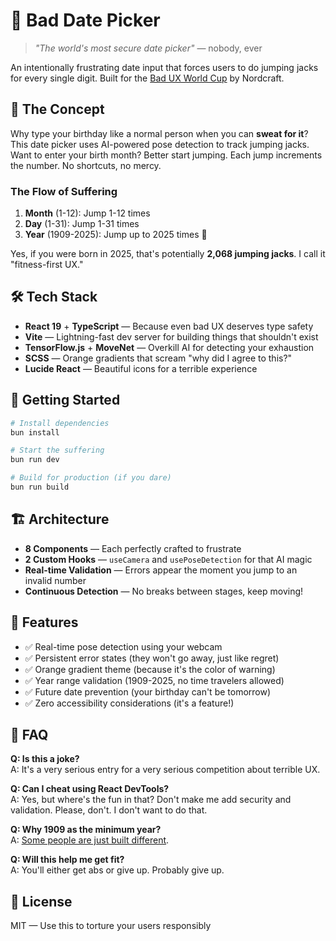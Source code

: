 # 🤸 Bad Date Picker

> *"The world's most secure date picker"* — nobody, ever

An intentionally frustrating date input that forces users to do jumping jacks for every single digit. Built for the [Bad UX World Cup](https://badux.lol/) by Nordcraft.

## 🎯 The Concept

Why type your birthday like a normal person when you can **sweat for it**? This date picker uses AI-powered pose detection to track jumping jacks. Want to enter your birth month? Better start jumping. Each jump increments the number. No shortcuts, no mercy.

### The Flow of Suffering
1. **Month** (1-12): Jump 1-12 times
2. **Day** (1-31): Jump 1-31 times  
3. **Year** (1909-2025): Jump up to 2025 times 🎉

Yes, if you were born in 2025, that's potentially **2,068 jumping jacks**. I call it "fitness-first UX."

## 🛠️ Tech Stack

- **React 19** + **TypeScript** — Because even bad UX deserves type safety
- **Vite** — Lightning-fast dev server for building things that shouldn't exist
- **TensorFlow.js** + **MoveNet** — Overkill AI for detecting your exhaustion
- **SCSS** — Orange gradients that scream "why did I agree to this?"
- **Lucide React** — Beautiful icons for a terrible experience

## 🚀 Getting Started

```bash
# Install dependencies
bun install

# Start the suffering
bun run dev

# Build for production (if you dare)
bun run build
```

## 🏗️ Architecture

- **8 Components** — Each perfectly crafted to frustrate
- **2 Custom Hooks** — `useCamera` and `usePoseDetection` for that AI magic
- **Real-time Validation** — Errors appear the moment you jump to an invalid number
- **Continuous Detection** — No breaks between stages, keep moving!

## 🎨 Features

- ✅ Real-time pose detection using your webcam
- ✅ Persistent error states (they won't go away, just like regret)
- ✅ Orange gradient theme (because it's the color of warning)
- ✅ Year range validation (1909-2025, no time travelers allowed)
- ✅ Future date prevention (your birthday can't be tomorrow)
- ✅ Zero accessibility considerations (it's a feature!)

## 🤔 FAQ

**Q: Is this a joke?**  
A: It's a very serious entry for a very serious competition about terrible UX.

**Q: Can I cheat using React DevTools?**  
A: Yes, but where's the fun in that? Don't make me add security and validation. Please, don't. I don't want to do that. 

**Q: Why 1909 as the minimum year?**  
A: [Some people are just built different](https://www.bbc.com/news/articles/cy5p7xv4zeyo).

**Q: Will this help me get fit?**  
A: You'll either get abs or give up. Probably give up.

## 📝 License

MIT — Use this to torture your users responsibly
